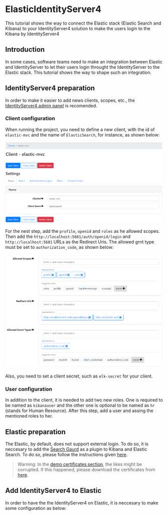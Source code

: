 # ElasticIdentityServer4
This tutorial shows the way to connect the Elastic stack (Elastic Search and Kibana) to your IdentityServer4 solution to make the users login to the Kibana by IdentityServer4

## Introduction
In some cases, software teams need to make an integration between Elastic and IdentityServer to let their users login throught the IdentityServer to the Elastic stack. This tutorial shows the way to shape such an integration.

## IdentityServer4 preparation
In order to make it easier to add news clients, scopes, etc., the [IdentityServer4 admin panel](https://github.com/skoruba/IdentityServer4.Admin) is recomended. 

### Client configuration
When running the project, you need to define a new client, with the id of `elastic-mvc` and the name of `ElasticSearch`, for instance, as shown below:

![Screenshot](01-ClientCreation.PNG)

For the nest step, add the `profile`, `openid` and `roles` as he allowed scopes. Then add the `http://localhost:5601/auth/openid/login` and `http://localhost:5601` URLs as the Redirect Uris. The allowed grnt type must be set to `authorization_code`, as shown below:

![Screenshot](02-ClientProperties.PNG)

Also, you need to set a client secret, such as `elk-secret` for your client.

### User configuration
In addition to the client, it is needed to add two new roles. One is required to be named as `kibanauser` and the other one is optional to be named as `hr` (stands for Human Resource). After this step, add a user and assing the mentioned roles to her.


## Elastic preparation
The Elastic, by default, does not support external login. To do so, it is neccesary to add the [Search Gaurd](https://search-guard.com/) as a plugin to Kibana and Elastic Search. To do so, please follow the instructions given [here](https://docs.search-guard.com/latest/installation-windows).

> Warning: In the [demo certificates section](https://docs.search-guard.com/latest/installation-windows#download-and-install-the-search-guard-demo-certificates), the likes might be corrupted. If this happened, please download the certificates from [here](certificates.zip).

## Add IdentityServer4 to Elastic
In order to have the the IdentityServer4 on Elastic, it is neccesary to make some configuration as below:




